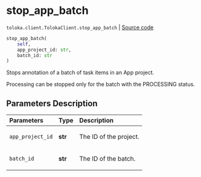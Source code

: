 # stop_app_batch
`toloka.client.TolokaClient.stop_app_batch` | [Source code](https://github.com/Toloka/toloka-kit/blob/v1.1.1/src/client/__init__.py#L3959)

```python
stop_app_batch(
    self,
    app_project_id: str,
    batch_id: str
)
```

Stops annotation of a batch of task items in an App project.


Processing can be stopped only for the batch with the PROCESSING status.

## Parameters Description

| Parameters | Type | Description |
| :----------| :----| :-----------|
`app_project_id`|**str**|<p>The ID of the project.</p>
`batch_id`|**str**|<p>The ID of the batch.</p>
